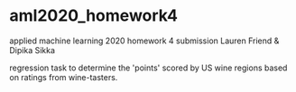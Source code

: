 # aml2020_homework4
applied machine learning 2020 homework 4 submission 
Lauren Friend & Dipika Sikka


regression task to determine the 'points' scored by US wine regions based on ratings from wine-tasters. 
